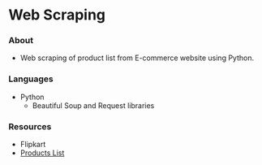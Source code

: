 # Web Scraping

### About
- Web scraping of product list from E-commerce website using Python.

### Languages
- Python
  - Beautiful Soup and Request libraries

### Resources
- Flipkart
- [Products List](https://github.com/msaf9/WebScraping/blob/master/products.csv "products.csv")
